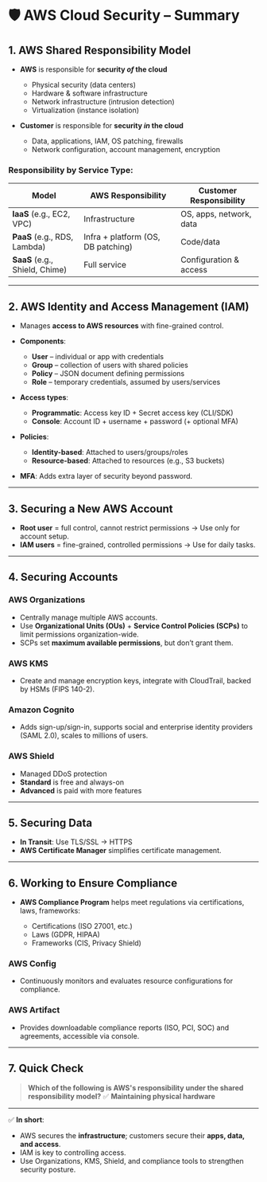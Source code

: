 # 🛡 **AWS Cloud Security – Summary**

## 1. **AWS Shared Responsibility Model**

* **AWS** is responsible for **security *of* the cloud**

  * Physical security (data centers)
  * Hardware & software infrastructure
  * Network infrastructure (intrusion detection)
  * Virtualization (instance isolation)

* **Customer** is responsible for **security *in* the cloud**

  * Data, applications, IAM, OS patching, firewalls
  * Network configuration, account management, encryption

### Responsibility by Service Type:

| Model                          | AWS Responsibility                 | Customer Responsibility |
| ------------------------------ | ---------------------------------- | ----------------------- |
| **IaaS** (e.g., EC2, VPC)      | Infrastructure                     | OS, apps, network, data |
| **PaaS** (e.g., RDS, Lambda)   | Infra + platform (OS, DB patching) | Code/data               |
| **SaaS** (e.g., Shield, Chime) | Full service                       | Configuration & access  |

---

## 2. **AWS Identity and Access Management (IAM)**

* Manages **access to AWS resources** with fine-grained control.

* **Components**:

  * **User** – individual or app with credentials
  * **Group** – collection of users with shared policies
  * **Policy** – JSON document defining permissions
  * **Role** – temporary credentials, assumed by users/services

* **Access types**:

  * **Programmatic**: Access key ID + Secret access key (CLI/SDK)
  * **Console**: Account ID + username + password (+ optional MFA)

* **Policies**:

  * **Identity-based**: Attached to users/groups/roles
  * **Resource-based**: Attached to resources (e.g., S3 buckets)

* **MFA**: Adds extra layer of security beyond password.

---

## 3. **Securing a New AWS Account**

* **Root user** = full control, cannot restrict permissions → Use only for account setup.
* **IAM users** = fine-grained, controlled permissions → Use for daily tasks.

---

## 4. **Securing Accounts**

### **AWS Organizations**

* Centrally manage multiple AWS accounts.
* Use **Organizational Units (OUs)** + **Service Control Policies (SCPs)** to limit permissions organization-wide.
* SCPs set **maximum available permissions**, but don’t grant them.

### **AWS KMS**

* Create and manage encryption keys, integrate with CloudTrail, backed by HSMs (FIPS 140-2).

### **Amazon Cognito**

* Adds sign-up/sign-in, supports social and enterprise identity providers (SAML 2.0), scales to millions of users.

### **AWS Shield**

* Managed DDoS protection
* **Standard** is free and always-on
* **Advanced** is paid with more features

---

## 5. **Securing Data**

* **In Transit**: Use TLS/SSL → HTTPS
* **AWS Certificate Manager** simplifies certificate management.

---

## 6. **Working to Ensure Compliance**

* **AWS Compliance Program** helps meet regulations via certifications, laws, frameworks:

  * Certifications (ISO 27001, etc.)
  * Laws (GDPR, HIPAA)
  * Frameworks (CIS, Privacy Shield)

### **AWS Config**

* Continuously monitors and evaluates resource configurations for compliance.

### **AWS Artifact**

* Provides downloadable compliance reports (ISO, PCI, SOC) and agreements, accessible via console.

---

## 7. **Quick Check**

> **Which of the following is AWS's responsibility under the shared responsibility model?**
> ✅ **Maintaining physical hardware**

---

✅ **In short**:

* AWS secures the **infrastructure**; customers secure their **apps, data, and access**.
* IAM is key to controlling access.
* Use Organizations, KMS, Shield, and compliance tools to strengthen security posture.
